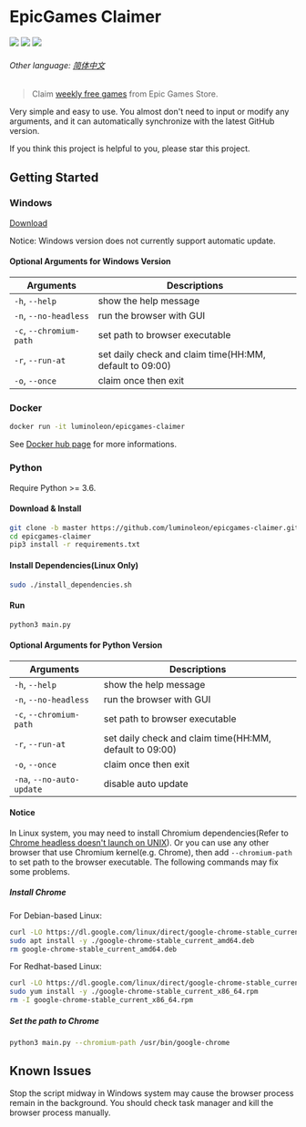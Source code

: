 # EpicGames Claimer

<!-- [START badges] -->

![](https://img.shields.io/badge/language-python-3572A5.svg) ![](https://img.shields.io/github/license/luminoleon/epicgames-claimer.svg) ![](https://img.shields.io/github/last-commit/luminoleon/epicgames-claimer.svg)

<!-- [END badges] -->

###### Other language: [简体中文](docs/README_ZH.md)

> Claim [weekly free games](https://www.epicgames.com/store/free-games) from Epic Games Store.

Very simple and easy to use. You almost don't need to input or modify any arguments, and it can automatically synchronize with the latest GitHub version.

If you think this project is helpful to you, please star this project.

## Getting Started

### Windows

[Download](https://github.com/luminoleon/epicgames-claimer/releases)

Notice: Windows version does not currently support automatic update.

#### Optional Arguments for Windows Version

| Arguments                 | Descriptions                                            |
| ------------------------- | ------------------------------------------------------- |
| `-h`, `--help`            | show the help message                                   |
| `-n`, `--no-headless`     | run the browser with GUI                                |
| `-c`, `--chromium-path`   | set path to browser executable                          |
| `-r`, `--run-at`          | set daily check and claim time(HH:MM, default to 09:00) |
| `-o`, `--once`            | claim once then exit                                    |

### Docker

``` bash
docker run -it luminoleon/epicgames-claimer
```

See [Docker hub page](https://hub.docker.com/r/luminoleon/epicgames-claimer) for more informations.

### Python

Require Python >= 3.6.

#### Download & Install

``` bash
git clone -b master https://github.com/luminoleon/epicgames-claimer.git
cd epicgames-claimer
pip3 install -r requirements.txt
```

#### Install Dependencies(Linux Only)

``` bash
sudo ./install_dependencies.sh
```

#### Run

``` bash
python3 main.py
```

#### Optional Arguments for Python Version

| Arguments                 | Descriptions                                            |
| ------------------------- | ------------------------------------------------------- |
| `-h`, `--help`            | show the help message                                   |
| `-n`, `--no-headless`     | run the browser with GUI                                |
| `-c`, `--chromium-path`   | set path to browser executable                          |
| `-r`, `--run-at`          | set daily check and claim time(HH:MM, default to 09:00) |
| `-o`, `--once`            | claim once then exit                                    |
| `-na`, `--no-auto-update` | disable auto update                                     |

#### Notice

In Linux system, you may need to install Chromium dependencies(Refer to [Chrome headless doesn't launch on UNIX](https://github.com/puppeteer/puppeteer/blob/main/docs/troubleshooting.md#chrome-headless-doesnt-launch-on-unix)). Or you can use any other browser that use Chromium kernel(e.g. Chrome), then add `--chromium-path` to set path to the browser executable. The following commands may fix some problems.

##### Install Chrome

For Debian-based Linux:

``` bash
curl -LO https://dl.google.com/linux/direct/google-chrome-stable_current_amd64.deb
sudo apt install -y ./google-chrome-stable_current_amd64.deb
rm google-chrome-stable_current_amd64.deb
```

For Redhat-based Linux:

``` bash
curl -LO https://dl.google.com/linux/direct/google-chrome-stable_current_x86_64.rpm
sudo yum install -y ./google-chrome-stable_current_x86_64.rpm
rm -I google-chrome-stable_current_x86_64.rpm
```

##### Set the path to Chrome

``` bash
python3 main.py --chromium-path /usr/bin/google-chrome
```

## Known Issues

Stop the script midway in Windows system may cause the browser process remain in the background. You should check task manager and kill the browser process manually.
